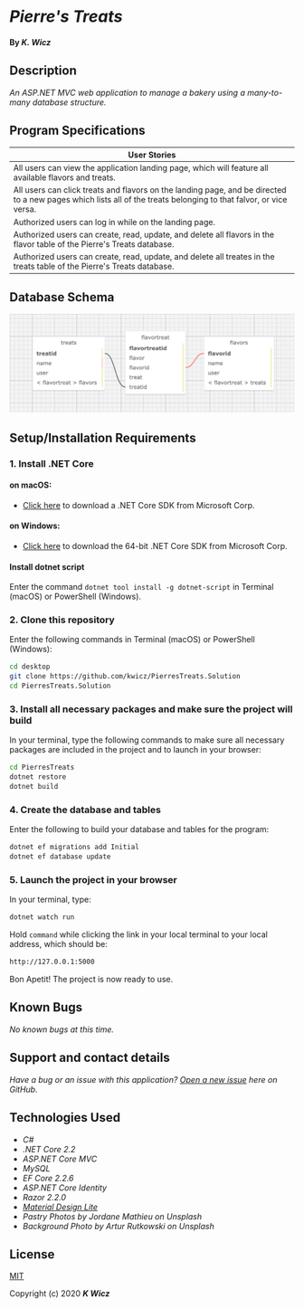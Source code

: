 # _Pierre's Treats_

#### By _**K. Wicz**_


## Description

_An ASP.NET MVC web application to manage a bakery using a many-to-many database structure._

## Program Specifications

| User Stories |
| ------------- |
| All users can view the application landing page, which will feature all available flavors and treats. |
| All users can click treats and flavors on the landing page, and be directed to a new pages which lists all of the treats belonging to that falvor, or vice versa. |
| Authorized users can log in while on the landing page. |
| Authorized users can create, read, update, and delete all flavors in the flavor table of the Pierre's Treats database. |
| Authorized users can create, read, update, and delete all treates in the treats table of the Pierre's Treats database. |

## Database Schema

![Schema Preview](/PierresTreats/wwwroot/img/db-schema.png)

## Setup/Installation Requirements

### 1.  Install .NET Core

#### on macOS:
* [Click here](https://dotnet.microsoft.com/download/thank-you/dotnet-sdk-2.2.106-macos-x64-installer) to download a .NET Core SDK from Microsoft Corp.

#### on Windows:
* [Click here](https://dotnet.microsoft.com/download/thank-you/dotnet-sdk-2.2.203-windows-x64-installer) to download the 64-bit .NET Core SDK from Microsoft Corp.

#### Install dotnet script
Enter the command ``dotnet tool install -g dotnet-script`` in Terminal (macOS) or PowerShell (Windows).

### 2. Clone this repository

Enter the following commands in Terminal (macOS) or PowerShell (Windows):
```sh
cd desktop
git clone https://github.com/kwicz/PierresTreats.Solution
cd PierresTreats.Solution
```
### 3. Install all necessary packages and make sure the project will build
In your terminal, type the following commands to make sure all necessary packages are included in the project and to launch in your browser:
```sh
cd PierresTreats
dotnet restore
dotnet build
```

### 4. Create the database and tables
Enter the following to build your database and tables for the program:
```sh
dotnet ef migrations add Initial
dotnet ef database update
```

### 5. Launch the project in your browser
In your terminal, type:
```sh
dotnet watch run
```
Hold ```command``` while clicking the link in your local terminal to your local address, which should be:
```sh
http://127.0.0.1:5000
```

Bon Apetit! The project is now ready to use.

## Known Bugs

_No known bugs at this time._

## Support and contact details

_Have a bug or an issue with this application? [Open a new issue](https://github.com/kwicz/PierresTreats.solution/issues) here on GitHub._

## Technologies Used
* _C#_
* _.NET Core 2.2_
* _ASP.NET Core MVC_
* _MySQL_
* _EF Core 2.2.6_
* _ASP.NET Core Identity_
* _Razor 2.2.0_
* _[Material Design Lite](https://getmdl.io/)_
* _Pastry Photos by Jordane Mathieu on Unsplash_
* _Background Photo by Artur Rutkowski on Unsplash_

## License

[MIT](https://choosealicense.com/licenses/mit/)

Copyright (c) 2020 **_K Wicz_**